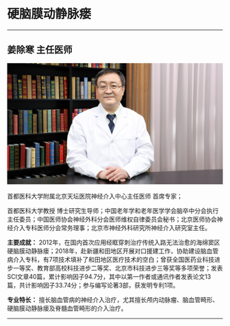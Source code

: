 # 硬脑膜动静脉瘘

---

## 姜除寒 主任医师

![1679213816975](image/c03_099/1679213816975.png)

首都医科大学附属北京天坛医院神经介入中心主任医师 首席专家；

首都医科大学教授 博士研究生导师；中国老年学和老年医学学会脑卒中分会执行主任委员；中国医师协会神经外科分会医师维权自律委员会秘书；北京医师协会神经介入专科医师分会常务理事；北京市神经外科研究所神经介入研究室主任。


**主要成就：** 2012年，在国内首次应用经眶穿刺治疗传统入路无法治愈的海绵窦区硬脑膜动静脉瘘；2018年，赴新疆和田地区开展对口援建工作，协助建设脑血管病介入专科，有7项技术填补了和田地区医疗技术的空白；曾获全国医药业科技进步一等奖、教育部高校科技进步二等奖、北京市科技进步三等奖等多项荣誉；发表SCI文章40篇，累计影响因子94.7分，其中以第一作者或通讯作者发表论文13篇，共计影响因子33.74分；参与编写论著3部，获发明专利1项。


**专业特长：** 擅长脑血管病的神经介入治疗，尤其擅长颅内动脉瘤、脑血管畸形、硬脑膜动静脉瘘及脊髓血管畸形的介入治疗。

---
